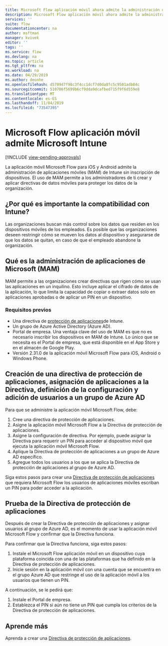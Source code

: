 ```yaml
---
title: Microsoft Flow aplicación móvil ahora admite la administración de aplicaciones móviles de Microsoft Intune. | Microsoft Docs
description: Microsoft Flow aplicación móvil ahora admite la administración de aplicaciones móviles de Microsoft Intune.
services: ''
suite: flow
documentationcenter: na
author: msftman
manager: kvivek
editor: ''
tags: ''
ms.service: flow
ms.devlang: na
ms.topic: article
ms.tgt_pltfrm: na
ms.workload: na
ms.date: 04/29/2019
ms.author: deonhe
ms.openlocfilehash: d5709d7f98c3f4cc1dcf7d0da8fc5c9501adb84c
ms.sourcegitcommit: 510706f5699b6cf9dda9dcafbed715f9f6d559e8
ms.translationtype: MT
ms.contentlocale: es-ES
ms.lasthandoff: 11/04/2019
ms.locfileid: "73547395"
---
```

# <a name="microsoft-flow-mobile-app-supports-microsoft-intune"></a>Microsoft Flow aplicación móvil admite Microsoft Intune
[!INCLUDE [view-pending-approvals](includes/cc-rebrand.md)]

La aplicación móvil Microsoft Flow para iOS y Android admite la administración de aplicaciones móviles (MAM) de Intune sin inscripción de dispositivos. El uso de MAM permite a los administradores de ti crear y aplicar directivas de datos móviles para proteger los datos de la organización.

## <a name="why-intune-support-is-important"></a>¿Por qué es importante la compatibilidad con Intune?

Las organizaciones buscan más control sobre los datos que residen en los dispositivos móviles de los empleados. Es posible que las organizaciones deseen restringir cómo se mueven los datos al dispositivo y asegurarse de que los datos se quitan, en caso de que el empleado abandone la organización.

## <a name="what-is-microsoft-application-management-mam"></a>Qué es la administración de aplicaciones de Microsoft (MAM)

MAM permite a las organizaciones crear directivas que rigen cómo se usan las aplicaciones en un inquilino. Esto incluye aplicar el cifrado de datos de la aplicación, lo que limita la capacidad de copiar o extraer datos solo en aplicaciones aprobadas o de aplicar un PIN en un dispositivo.

### <a name="prerequisites"></a>Requisitos previos

- Una directiva de [protección de aplicaciones](https://docs.microsoft.com/intune/app-protection-policies)de Intune.
- Un grupo de Azure Active Directory (Azure AD).
- Portal de empresa. Una ventaja clave del uso de MAM es que no es necesario inscribir los dispositivos en MAM de Intune. Lo único que se necesita es el Portal de empresa, que está disponible en el App Store y en el almacén de Google Play.
- Versión 2.31.0 de la aplicación móvil Microsoft Flow para iOS, Android o Windows Phone.

## <a name="create-an-app-protection-policy-assign-apps-to-the-policy-define-settings-and-add-users-to-an-azure-ad-group"></a>Creación de una directiva de protección de aplicaciones, asignación de aplicaciones a la Directiva, definición de la configuración y adición de usuarios a un grupo de Azure AD

Para que se administre la aplicación móvil Microsoft Flow, debe:

1. Cree una directiva de protección de aplicaciones.
1. Asigne la aplicación móvil Microsoft Flow a la Directiva de protección de aplicaciones.
1. Asigne la configuración de directiva. Por ejemplo, puede asignar la Directiva para requerir un PIN para acceder al dispositivo móvil que ejecuta la aplicación móvil Microsoft Flow.
1. Aplique la Directiva de protección de aplicaciones a un grupo de Azure AD específico.
1. Agregue todos los usuarios a los que se aplica la Directiva de protección de aplicaciones al grupo de Azure AD.

Siga estos pasos para crear una [Directiva de protección de aplicaciones](https://docs.microsoft.com/intune/app-protection-policies) que requiera Microsoft Flow los usuarios de aplicaciones móviles escriban un PIN para poder acceder a la aplicación. 


## <a name="test-the-app-protection-policy"></a>Prueba de la Directiva de protección de aplicaciones

Después de crear la Directiva de protección de aplicaciones y asignar usuarios al grupo de Azure AD, es el momento de usar la aplicación móvil Microsoft Flow y confirmar que la Directiva funciona.

Para confirmar que la Directiva funciona, siga estos pasos:

1. Instale el Microsoft Flow aplicación móvil en un dispositivo cuya plataforma coincida con una de las plataformas que ha definido en la Directiva de protección de aplicaciones.
1. Inicie sesión en la aplicación móvil con una cuenta que se encuentra en el grupo Azure AD que restringe el uso de la aplicación móvil a los usuarios que tienen un PIN.

A continuación, se le pedirá que:
1. Instale el Portal de empresa.
1. Establezca el PIN si aún no tiene un PIN que cumpla los criterios de la Directiva de protección de aplicaciones.


## <a name="learn-more"></a>Aprende más

Aprenda a crear una [Directiva de protección de aplicaciones](https://docs.microsoft.com/intune/app-protection-policies).

